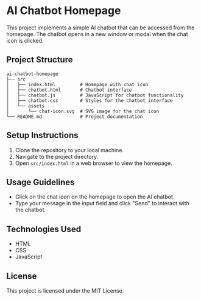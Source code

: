 # AI Chatbot Homepage

This project implements a simple AI chatbot that can be accessed from the homepage. The chatbot opens in a new window or modal when the chat icon is clicked.

## Project Structure

```
ai-chatbot-homepage
├── src
│   ├── index.html         # Homepage with chat icon
│   ├── chatbot.html       # Chatbot interface
│   ├── chatbot.js         # JavaScript for chatbot functionality
│   ├── chatbot.css        # Styles for the chatbot interface
│   └── assets
│       └── chat-icon.svg  # SVG image for the chat icon
└── README.md              # Project documentation
```

## Setup Instructions

1. Clone the repository to your local machine.
2. Navigate to the project directory.
3. Open `src/index.html` in a web browser to view the homepage.

## Usage Guidelines

- Click on the chat icon on the homepage to open the AI chatbot.
- Type your message in the input field and click "Send" to interact with the chatbot.

## Technologies Used

- HTML
- CSS
- JavaScript

## License

This project is licensed under the MIT License.